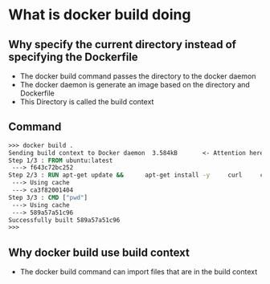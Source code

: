 # What is docker build doing
## Why specify the current directory instead of specifying the Dockerfile
- The docker build command passes the directory to the docker daemon
- The docker daemon is generate an image based on the directory and Dockerfile
- This Directory is called the build context

## Command
```Dockerfile
>>> docker build .
Sending build context to Docker daemon  3.584kB       <- Attention here
Step 1/3 : FROM ubuntu:latest
 ---> f643c72bc252
Step 2/3 : RUN apt-get update &&      apt-get install -y     curl     cvs      nginx &&     apt-get clean &&     rm -rf /var/lib/apt/lists/*
 ---> Using cache
 ---> ca3f82001404
Step 3/3 : CMD ["pwd"]
 ---> Using cache
 ---> 589a57a51c96
Successfully built 589a57a51c96
>>>
```
## Why docker build use build context
- The docker build command can import files that are in the build context